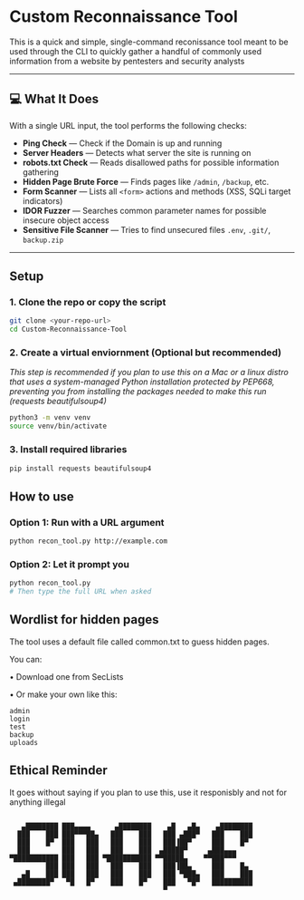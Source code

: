 




# Custom Reconnaissance Tool

This is a quick and simple, single-command reconissance tool meant to be used through the CLI to quickly gather a handful of commonly used information from a website by pentesters and security analysts

---

## 💻 What It Does

With a single URL input, the tool performs the following checks:

- **Ping Check** — Check if the Domain is up and running
- **Server Headers** — Detects what server the site is running on
- **robots.txt Check** — Reads disallowed paths for possible information gathering
- **Hidden Page Brute Force** — Finds pages like `/admin`, `/backup`, etc.
- **Form Scanner** — Lists all `<form>` actions and methods (XSS, SQLi target indicators)
- **IDOR Fuzzer** — Searches common parameter names for possible insecure object access
- **Sensitive File Scanner** — Tries to find unsecured files `.env`, `.git/`, `backup.zip`

---

## Setup

### 1. Clone the repo or copy the script
```bash
git clone <your-repo-url>
cd Custom-Reconnaissance-Tool
```
### 2. Create a virtual enviornment (Optional but recommended)
*This step is recommended if you plan to use this on a Mac or a linux distro that uses a system-managed Python installation protected by PEP668, preventing you from installing the packages needed to make this run (requests beautifulsoup4)*

```bash
python3 -m venv venv
source venv/bin/activate
```

### 3. Install required libraries
```bash
pip install requests beautifulsoup4
```

## How to use

### Option 1: Run  with a URL argument
```bash
python recon_tool.py http://example.com
```
### Option 2: Let it prompt you
```bash
python recon_tool.py
# Then type the full URL when asked
```
## Wordlist for hidden pages

The tool uses a default file called common.txt to guess hidden pages.

You can:

•	Download one from SecLists

•	Or make your own like this:
```
admin
login
test
backup
uploads
```

## Ethical Reminder
It goes without saying if you plan to use this, use it responisbly and not for anything illegal

```text

   ▄████████ ███▄▄▄▄      ▄████████    ▄█   ▄█▄    ▄████████ 
  ███    ███ ███▀▀▀██▄   ███    ███   ███ ▄███▀   ███    ███ 
  ███    █▀  ███   ███   ███    ███   ███▐██▀     ███    █▀  
  ███        ███   ███   ███    ███  ▄█████▀     ▄███▄▄▄     
▀███████████ ███   ███ ▀███████████ ▀▀█████▄    ▀▀███▀▀▀     
         ███ ███   ███   ███    ███   ███▐██▄     ███    █▄  
   ▄█    ███ ███   ███   ███    ███   ███ ▀███▄   ███    ███ 
 ▄████████▀   ▀█   █▀    ███    █▀    ███   ▀█▀   ██████████ 
                                      ▀                      

```